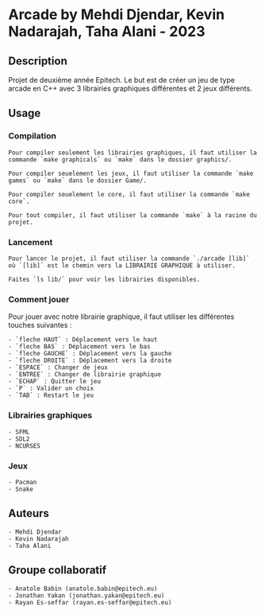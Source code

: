 # Arcade by Mehdi Djendar, Kevin Nadarajah, Taha Alani - 2023

## Description

Projet de deuxième année Epitech. Le but est de créer un jeu de type arcade en C++ avec 3 librairies graphiques différentes et 2 jeux différents.

## Usage

### Compilation

    Pour compiler seulement les librairies graphiques, il faut utiliser la commande `make graphicals` ou `make` dans le dossier graphics/.

    Pour compiler seuelement les jeux, il faut utiliser la commande `make games` ou `make` dans le dossier Game/.

    Pour compiler seuelement le core, il faut utiliser la commande `make core`.

    Pour tout compiler, il faut utiliser la commande `make` à la racine du projet.

### Lancement

    Pour lancer le projet, il faut utiliser la commande `./arcade [lib]` où `[lib]` est le chemin vers la LIBRAIRIE GRAPHIQUE à utiliser.

    Faites `ls lib/` pour voir les librairies disponibles.

### Comment jouer

Pour jouer avec notre librairie graphique, il faut utiliser les différentes touches suivantes :

    - `fleche HAUT` : Déplacement vers le haut
    - `fleche BAS` : Déplacement vers le bas
    - `fleche GAUCHE` : Déplacement vers la gauche
    - `fleche DROITE` : Déplacement vers la droite
    - `ESPACE` : Changer de jeux
    - `ENTREE` : Changer de librairie graphique
    - `ECHAP` : Quitter le jeu
    - `P` : Valider un choix
    - `TAB` : Restart le jeu

### Librairies graphiques

    - SFML
    - SDL2
    - NCURSES

### Jeux

    - Pacman
    - Snake

## Auteurs

    - Mehdi Djendar
    - Kevin Nadarajah
    - Taha Alani

## Groupe collaboratif

    - Anatole Babin (anatole.babin@epitech.eu)
    - Jonathan Yakan (jonathan.yakan@epitech.eu)
    - Rayan Es-seffar (rayan.es-seffar@epitech.eu)




